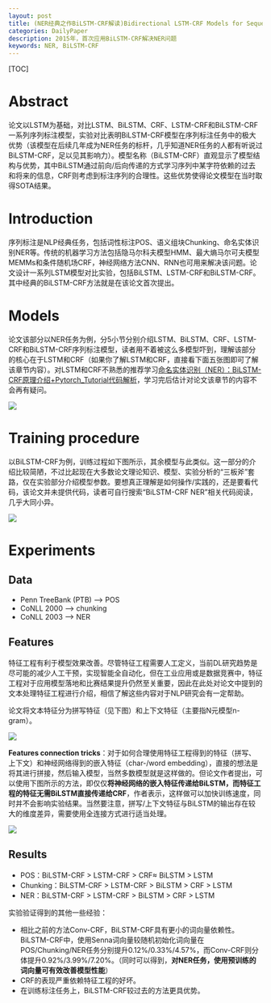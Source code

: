 ```yaml
---
layout: post
title: (NER经典之作BiLSTM-CRF解读)Bidirectional LSTM-CRF Models for Sequence Tagging
categories: DailyPaper
description: 2015年，首次应用BiLSTM-CRF解决NER问题
keywords: NER, BiLSTM-CRF
---
```




[TOC]

# Abstract

论文以LSTM为基础，对比LSTM、BiLSTM、CRF、LSTM-CRF和BiLSTM-CRF一系列序列标注模型，实验对比表明BiLSTM-CRF模型在序列标注任务中的极大优势（该模型在后续几年成为NER任务的标杆，几乎知道NER任务的人都有听说过BiLSTM-CRF，足以见其影响力）。模型名称（BiLSTM-CRF）直观显示了模型结构与优势，其中BiLSTM通过前向/后向传递的方式学习序列中某字符依赖的过去和将来的信息，CRF则考虑到标注序列的合理性。这些优势使得论文模型在当时取得SOTA结果。



# Introduction

序列标注是NLP经典任务，包括词性标注POS、语义组块Chunking、命名实体识别NER等。传统的机器学习方法包括隐马尔科夫模型HMM、最大熵马尔可夫模型MEMMs和条件随机场CRF，神经网络方法CNN、RNN也可用来解决该问题。论文设计一系列LSTM模型对比实验，包括BiLSTM、LSTM-CRF和BiLSTM-CRF。其中经典的BiLSTM-CRF方法就是在该论文首次提出。



# Models

论文该部分以NER任务为例，分5小节分别介绍LSTM、BiLSTM、CRF、LSTM-CRF和BiLSTM-CRF序列标注模型，读者用不着被这么多模型吓到，理解该部分的核心在于LSTM和CRF（如果你了解LSTM和CRF，直接看下面五张图即可了解该章节内容）。对LSTM和CRF不熟悉的推荐学习[命名实体识别（NER）：BiLSTM-CRF原理介绍+Pytorch_Tutorial代码解析](https://www.yanxishe.com/columnDetail/21153)，学习完后估计对论文该章节的内容不会再有疑问。

![](https://gitee.com/misite_J/blog-img/raw/master/img/2020-10-26_01.png)



# Training procedure 

以BiLSTM-CRF为例，训练过程如下图所示，其余模型与此类似。这一部分的介绍比较简陋，不过比起现在大多数论文理论知识、模型、实验分析的“三板斧”套路，仅在实验部分介绍模型参数。要想真正理解是如何操作/实践的，还是要看代码，该论文并未提供代码，读者可自行搜索“BiLSTM-CRF NER”相关代码阅读，几乎大同小异。

![](https://gitee.com/misite_J/blog-img/raw/master/img/2020-10-26_02.png)



# Experiments

## Data

- Penn TreeBank (PTB)  --> POS
- CoNLL 2000 --> chunking 
- CoNLL 2003 --> NER

## Features

特征工程有利于模型效果改善。尽管特征工程需要人工定义，当前DL研究趋势是尽可能的减少人工干预，实现智能全自动化，但在工业应用或是数据竞赛中，特征工程对于应用模型落地和比赛结果提升仍然至关重要，因此在此处对论文中提到的文本处理特征工程进行介绍，相信了解这些内容对于NLP研究会有一定帮助。

论文将文本特征分为拼写特征（见下图）和上下文特征（主要指N元模型n-gram）。

![](https://gitee.com/misite_J/blog-img/raw/master/img/2020-10-26_03.png)

**Features connection tricks**：对于如何合理使用特征工程得到的特征（拼写、上下文）和神经网络得到的嵌入特征（char-/word embedding），直接的想法是将其进行拼接，然后输入模型，当然多数模型就是这样做的。但论文作者提出，可以使用下图所示的方法，即仅仅**将神经网络的嵌入特征传递给BiLSTM，而特征工程的特征无需BiLSTM直接传递给CRF**，作者表示，这样做可以加快训练速度，同时并不会影响实验结果。当然要注意，拼写/上下文特征与BiLSTM的输出存在较大的维度差异，需要使用全连接方式进行适当处理。

![](https://gitee.com/misite_J/blog-img/raw/master/img/2020-10-26_04.png)



## Results

- POS：BiLSTM-CRF > LSTM-CRF > CRF$\approx$ BiLSTM $>$ LSTM
- Chunking：BiLSTM-CRF > LSTM-CRF > BiLSTM > CRF > LSTM
- NER：BiLSTM-CRF > LSTM-CRF > BiLSTM > CRF > LSTM

实验验证得到的其他一些经验：

- 相比之前的方法Conv-CRF，BiLSTM-CRF具有更小的词向量依赖性。BiLSTM-CRF中，使用Senna词向量较随机初始化词向量在POS/Chunking/NER任务分别提升0.12%/0.33%/4.57%，而Conv-CRF则分体提升0.92%/3.99%/7.20%。（同时可以得到，**对NER任务，使用预训练的词向量可有效改善模型性能**）
- CRF的表现严重依赖特征工程的好坏。
- 在训练标注任务上，BiLSTM-CRF较过去的方法更具优势。



